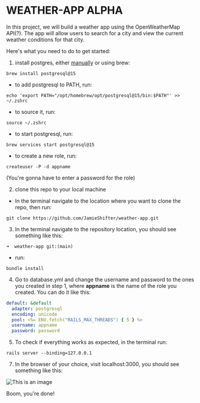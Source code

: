 # WEATHER-APP ALPHA

In this project, we will build a weather app using the OpenWeatherMap API(?). The app will allow users to search for a city and view the current weather conditions for that city.

Here's what you need to do to get started:

1. install postgres, either [manually](https://www.postgresql.org/download/macosx/) or using brew:
```
brew install postgresql@15
```
- to add postgresql to PATH, run:
```
echo 'export PATH="/opt/homebrew/opt/postgresql@15/bin:$PATH"' >> ~/.zshrc
```
- to source it, run:
```
source ~/.zshrc
```
- to start postgresql, run:
```
brew services start postgresql@15
```
- to create a new role, run:
```
createuser -P -d appname
```
(You're gonna have to enter a password for the role)

2. clone this repo to your local machine
- In the terminal navigate to the location where you want to clone the repo, then run:
```
git clone https://github.com/JamieShifter/weather-app.git
```
3. In the terminal navigate to the repository location, you should see something like this:
```
➜  weather-app git:(main) 
```
- run:
```
bundle install
```
4. Go to database.yml and change the username and password to the ones you created in step 1, where **appname** is the name of the role you created.
You can do it like this:
```yml
default: &default
  adapter: postgresql
  encoding: unicode
  pool: <%= ENV.fetch("RAILS_MAX_THREADS") { 5 } %>
  username: appname
  password: password
```
5. To check if everything works as expected, in the terminal run:
```
rails server --binding=127.0.0.1
```
7. In the browser of your choice, visit localhost:3000, you should see something like this:

![This is an image](https://user-images.githubusercontent.com/73684/146308451-07ac525e-1e29-4360-969e-fc84fe8f369c.png)

Boom, you're done!


<!-- * Configuration

* Database creation

* Database initialization

* How to run the test suite

* Services (job queues, cache servers, search engines, etc.)

* Deployment instructions

* ... -->
